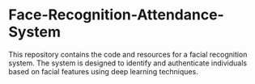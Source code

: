 ﻿# Face-Recognition-Attendance-System

This repository contains the code and resources for a facial recognition system. The system is designed to identify and authenticate individuals based on facial features using deep learning techniques.



